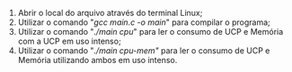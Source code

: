 1. Abrir o local do arquivo através do terminal Linux;
2. Utilizar o comando &quot;_gcc main.c -o main_&quot; para compilar o programa;
3. Utilizar o comando &quot;_./main cpu_&quot; para ler o consumo de UCP e Memória com a UCP em uso intenso;
4. Utilizar o comando &quot;_./main cpu-mem&quot;_ para ler o consumo de UCP e Memória utilizando ambos em uso intenso.
